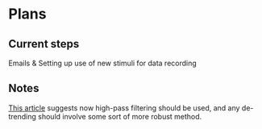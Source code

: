 
# Plans

## Current steps

Emails & Setting up use of new stimuli for data recording

## Notes

[This article](https://doi.org/10.1101/530220) suggests now high-pass
filtering should be used, and any de-trending should involve some sort of
more robust method.

